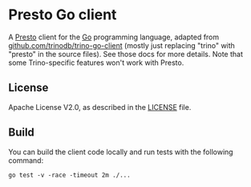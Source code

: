 # Presto Go client

A [Presto](http://prestodb.io/) client for the [Go](https://golang.org)
programming language, adapted from [github.com/trinodb/trino-go-client](https://github.com/trinodb/trino-go-client)
(mostly just replacing "trino" with "presto" in the source files). See those
docs for more details. Note that some Trino-specific features won't work with
Presto.

## License

Apache License V2.0, as described in the [LICENSE](./LICENSE) file.

## Build

You can build the client code locally and run tests with the following command:

```
go test -v -race -timeout 2m ./...
```
